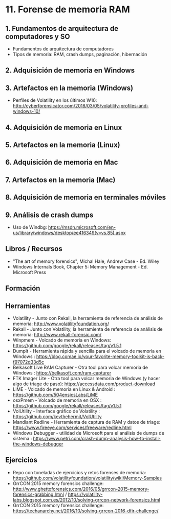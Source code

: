 # 11. Forense de memoria RAM

## 1. Fundamentos de arquitectura de computadores y SO
+ Fundamentos de arquitectura de computadores
+ Tipos de memoria: RAM, crash dumps, paginación, hibernación

## 2. Adquisición de memoria en Windows

## 3. Artefactos en la memoria (Windows)
+ Perfiles de Volatility en los últimos W10: http://cyberforensicator.com/2018/03/05/volatility-profiles-and-windows-10/

## 4. Adquisición de memoria en Linux

## 5.  Artefactos en la memoria (Linux)

## 6. Adquisición de memoria en Mac

## 7. Artefactos en la memoria (Mac)

## 8. Adquisición de memoria en terminales móviles

## 9. Análisis de crash dumps
+ Uso de Windbg: https://msdn.microsoft.com/en-us/library/windows/desktop/ee416349(v=vs.85).aspx

## Libros / Recursos
+ "The art of memory forensics", Michal Hale, Andrew Case - Ed. Wiley
+ Windows Internals Book, Chapter 5: Memory Management - Ed. Microsoft Press

## Formación

## Herramientas
+ Volatility - Junto con Rekall, la herramienta de referencia de análisis de memoria: http://www.volatilityfoundation.org/
+ Rekall - Junto con Volatility, la herramienta de referencia de análisis de memoria: http://www.rekall-forensic.com/
+ Winpmem - Volcado de memoria en Windows: https://github.com/google/rekall/releases/tag/v1.5.1
+ DumpIt - Herramienta rápida y sencilla para el volcado de memoria en Windows : https://blog.comae.io/your-favorite-memory-toolkit-is-back-f97072d33d5c
+ Belkasoft Live RAM Capturer - Otra tool para volcar memoria de Windows : https://belkasoft.com/ram-capturer
+ FTK Imager Lite - Otra tool para volcar memoria de Windows (y hacer algo de triage de paso): https://accessdata.com/product-download 
+ LiME - Volcado de memoria en Linux & Android : https://github.com/504ensicsLabs/LiME 
+ osxPmem - Volcado de memoria en OSX : https://github.com/google/rekall/releases/tag/v1.5.1
+ VolUtility - Interface gráfico de Volatility : https://github.com/kevthehermit/VolUtility
+ Mandiant Redline - Herramienta de captura de RAM y datos de triage: https://www.fireeye.com/services/freeware/redline.html
+ Windows Debugger -  utilidad de Microsoft para el análisis de dumps de sistema : https://www.petri.com/crash-dump-analysis-how-to-install-the-windows-debugger

## Ejercicios
+ Repo con toneladas de ejercicios y retos forenses de memoria: https://github.com/volatilityfoundation/volatility/wiki/Memory-Samples
+ GrrCON 2015 memory forensics challenge: http://www.ghettoforensics.com/2016/05/grrcon-2015-memory-forensics-grabbing.html / https://volatility-labs.blogspot.com.es/2012/10/solving-grrcon-network-forensics.html
+ GrrCON 2015 memory forensics challenge: https://techanarchy.net/2016/10/solving-grrcon-2016-dfir-challenge/
